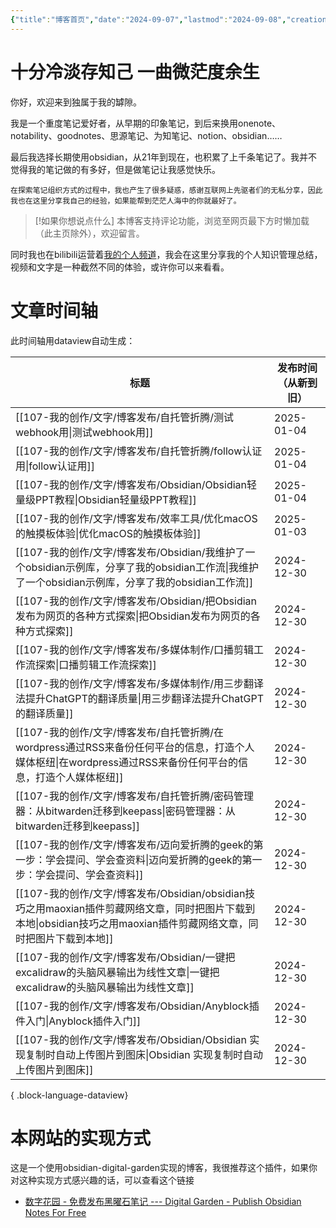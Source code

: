 ```yaml
---
{"title":"博客首页","date":"2024-09-07","lastmod":"2024-09-08","creation date":"2024-09-07 09:34","modification date":"星期日 2024 九月8日 16:24:45","tags":["gardenEntry"],"categories":null,"alases":null,"dg-publish":true,"dg-home":true,"permalink":"/README/","dgPassFrontmatter":true,"noteIcon":""}
---
```


# 十分冷淡存知己 一曲微茫度余生

你好，欢迎来到独属于我的罅隙。

我是一个重度笔记爱好者，从早期的印象笔记，到后来换用onenote、notability、goodnotes、思源笔记、为知笔记、notion、obsidian……

最后我选择长期使用obsidian，从21年到现在，也积累了上千条笔记了。我并不觉得我的笔记做的有多好，但是做笔记让我感觉快乐。

	在探索笔记组织方式的过程中，我也产生了很多疑惑，感谢互联网上先驱者们的无私分享，因此我也在这里分享我自己的经验，如果能帮到茫茫人海中的你就最好了。

> [!如果你想说点什么]
> 本博客支持评论功能，浏览至网页最下方时懒加载（此主页除外），欢迎留言。

同时我也在bilibili运营着[我的个人频道](https://space.bilibili.com/680523)，我会在这里分享我的个人知识管理总结，视频和文字是一种截然不同的体验，或许你可以来看看。

# 文章时间轴


此时间轴用dataview自动生成：

| 标题                                                                                                              | 发布时间（从新到旧） |
| --------------------------------------------------------------------------------------------------------------- | ---------- |
| [[107-我的创作/文字/博客发布/自托管折腾/测试webhook用\|测试webhook用]]                                                            | 2025-01-04 |
| [[107-我的创作/文字/博客发布/自托管折腾/follow认证用\|follow认证用]]                                                              | 2025-01-04 |
| [[107-我的创作/文字/博客发布/Obsidian/Obsidian轻量级PPT教程\|Obsidian轻量级PPT教程]]                                             | 2025-01-04 |
| [[107-我的创作/文字/博客发布/效率工具/优化macOS的触摸板体验\|优化macOS的触摸板体验]]                                                       | 2025-01-03 |
| [[107-我的创作/文字/博客发布/Obsidian/我维护了一个obsidian示例库，分享了我的obsidian工作流\|我维护了一个obsidian示例库，分享了我的obsidian工作流]]         | 2024-12-30 |
| [[107-我的创作/文字/博客发布/Obsidian/把Obsidian发布为网页的各种方式探索\|把Obsidian发布为网页的各种方式探索]]                                   | 2024-12-30 |
| [[107-我的创作/文字/博客发布/多媒体制作/口播剪辑工作流探索\|口播剪辑工作流探索]]                                                              | 2024-12-30 |
| [[107-我的创作/文字/博客发布/多媒体制作/用三步翻译法提升ChatGPT的翻译质量\|用三步翻译法提升ChatGPT的翻译质量]]                                        | 2024-12-30 |
| [[107-我的创作/文字/博客发布/自托管折腾/在wordpress通过RSS来备份任何平台的信息，打造个人媒体枢纽\|在wordpress通过RSS来备份任何平台的信息，打造个人媒体枢纽]]            | 2024-12-30 |
| [[107-我的创作/文字/博客发布/自托管折腾/密码管理器：从bitwarden迁移到keepass\|密码管理器：从bitwarden迁移到keepass]]                            | 2024-12-30 |
| [[107-我的创作/文字/博客发布/迈向爱折腾的geek的第一步：学会提问、学会查资料\|迈向爱折腾的geek的第一步：学会提问、学会查资料]]                                    | 2024-12-30 |
| [[107-我的创作/文字/博客发布/Obsidian/obsidian技巧之用maoxian插件剪藏网络文章，同时把图片下载到本地\|obsidian技巧之用maoxian插件剪藏网络文章，同时把图片下载到本地]] | 2024-12-30 |
| [[107-我的创作/文字/博客发布/Obsidian/一键把excalidraw的头脑风暴输出为线性文章\|一键把excalidraw的头脑风暴输出为线性文章]]                           | 2024-12-30 |
| [[107-我的创作/文字/博客发布/Obsidian/Anyblock插件入门\|Anyblock插件入门]]                                                     | 2024-12-30 |
| [[107-我的创作/文字/博客发布/Obsidian/Obsidian 实现复制时自动上传图片到图床\|Obsidian 实现复制时自动上传图片到图床]]                               | 2024-12-30 |

{ .block-language-dataview}


# 本网站的实现方式 

这是一个使用obsidian-digital-garden实现的博客，我很推荐这个插件，如果你对这种实现方式感兴趣的话，可以查看这个链接
-  [数字花园 - 免费发布黑曜石笔记 --- Digital Garden - Publish Obsidian Notes For Free](https://dg-docs.ole.dev/)